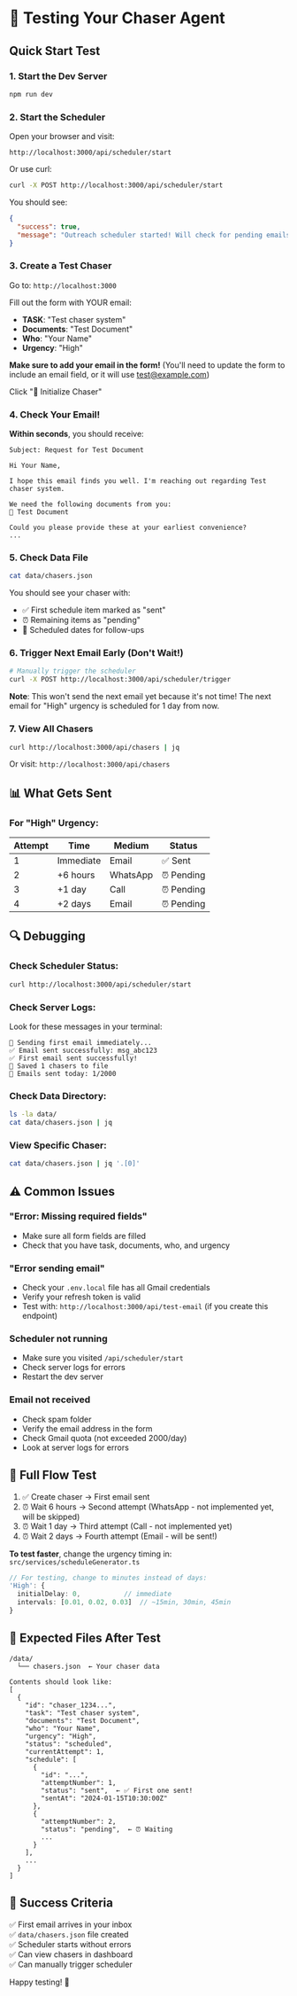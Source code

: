 # 🧪 Testing Your Chaser Agent

## Quick Start Test

### 1. Start the Dev Server
```bash
npm run dev
```

### 2. Start the Scheduler
Open your browser and visit:
```
http://localhost:3000/api/scheduler/start
```

Or use curl:
```bash
curl -X POST http://localhost:3000/api/scheduler/start
```

You should see:
```json
{
  "success": true,
  "message": "Outreach scheduler started! Will check for pending emails every 30 minutes."
}
```

### 3. Create a Test Chaser

Go to: `http://localhost:3000`

Fill out the form with YOUR email:
- **TASK**: "Test chaser system"
- **Documents**: "Test Document"
- **Who**: "Your Name"
- **Urgency**: "High"

**Make sure to add your email in the form!** (You'll need to update the form to include an email field, or it will use test@example.com)

Click "🚀 Initialize Chaser"

### 4. Check Your Email!

**Within seconds**, you should receive:
```
Subject: Request for Test Document

Hi Your Name,

I hope this email finds you well. I'm reaching out regarding Test chaser system.

We need the following documents from you:
📄 Test Document

Could you please provide these at your earliest convenience?
...
```

### 5. Check Data File

```bash
cat data/chasers.json
```

You should see your chaser with:
- ✅ First schedule item marked as "sent"
- ⏰ Remaining items as "pending"
- 📅 Scheduled dates for follow-ups

### 6. Trigger Next Email Early (Don't Wait!)

```bash
# Manually trigger the scheduler
curl -X POST http://localhost:3000/api/scheduler/trigger
```

**Note**: This won't send the next email yet because it's not time! The next email for "High" urgency is scheduled for 1 day from now.

### 7. View All Chasers

```bash
curl http://localhost:3000/api/chasers | jq
```

Or visit: `http://localhost:3000/api/chasers`

## 📊 What Gets Sent

### For "High" Urgency:

| Attempt | Time | Medium | Status |
|---------|------|--------|--------|
| 1 | Immediate | Email | ✅ Sent |
| 2 | +6 hours | WhatsApp | ⏰ Pending |
| 3 | +1 day | Call | ⏰ Pending |
| 4 | +2 days | Email | ⏰ Pending |

## 🔍 Debugging

### Check Scheduler Status:
```bash
curl http://localhost:3000/api/scheduler/start
```

### Check Server Logs:
Look for these messages in your terminal:
```
📧 Sending first email immediately...
✅ Email sent successfully: msg_abc123
✅ First email sent successfully!
💾 Saved 1 chasers to file
📧 Emails sent today: 1/2000
```

### Check Data Directory:
```bash
ls -la data/
cat data/chasers.json | jq
```

### View Specific Chaser:
```bash
cat data/chasers.json | jq '.[0]'
```

## ⚠️ Common Issues

### "Error: Missing required fields"
- Make sure all form fields are filled
- Check that you have task, documents, who, and urgency

### "Error sending email"
- Check your `.env.local` file has all Gmail credentials
- Verify your refresh token is valid
- Test with: `http://localhost:3000/api/test-email` (if you create this endpoint)

### Scheduler not running
- Make sure you visited `/api/scheduler/start`
- Check server logs for errors
- Restart the dev server

### Email not received
- Check spam folder
- Verify the email address in the form
- Check Gmail quota (not exceeded 2000/day)
- Look at server logs for errors

## 🎯 Full Flow Test

1. ✅ Create chaser → First email sent
2. ⏰ Wait 6 hours → Second attempt (WhatsApp - not implemented yet, will be skipped)
3. ⏰ Wait 1 day → Third attempt (Call - not implemented yet)
4. ⏰ Wait 2 days → Fourth attempt (Email - will be sent!)

**To test faster**, change the urgency timing in:
`src/services/scheduleGenerator.ts`

```typescript
// For testing, change to minutes instead of days:
'High': { 
  initialDelay: 0,           // immediate
  intervals: [0.01, 0.02, 0.03]  // ~15min, 30min, 45min
}
```

## 📝 Expected Files After Test

```
/data/
  └── chasers.json  ← Your chaser data

Contents should look like:
[
  {
    "id": "chaser_1234...",
    "task": "Test chaser system",
    "documents": "Test Document",
    "who": "Your Name",
    "urgency": "High",
    "status": "scheduled",
    "currentAttempt": 1,
    "schedule": [
      {
        "id": "...",
        "attemptNumber": 1,
        "status": "sent",  ← ✅ First one sent!
        "sentAt": "2024-01-15T10:30:00Z"
      },
      {
        "attemptNumber": 2,
        "status": "pending",  ← ⏰ Waiting
        ...
      }
    ],
    ...
  }
]
```

## 🎉 Success Criteria

✅ First email arrives in your inbox  
✅ `data/chasers.json` file created  
✅ Scheduler starts without errors  
✅ Can view chasers in dashboard  
✅ Can manually trigger scheduler  

Happy testing! 🚀

